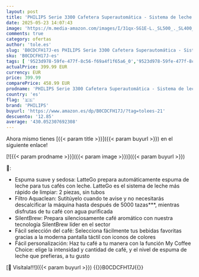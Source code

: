 ```yaml
---
layout: post
title: 'PHILIPS Serie 3300 Cafetera Superautomática - Sistema de leche LatteGo  6 tipos de cafe  pantalla táctil  SilentBrew  Molinillo Cerámico  filtro AquaClean  Cromo negro  EP3347/90 '
date: 2025-05-23 14:07:43
image: 'https://m.media-amazon.com/images/I/31qx-SG1E-L._SL500_._SL400_.jpg'
comments: true
category: ofertas
author: 'tole.es'
slug: 'B0CDCFH17J-es PHILIPS Serie 3300 Cafetera Superautomática - Sistema de...'
sku: 'B0CDCFH17J-es'
tags: [ '9523d978-59fe-477f-8c56-f69a4f1f65a6_0','9523d978-59fe-477f-8c56-f69a4f1f65a6_1201','Arborist Merchandising Root','Cafeteras automáticas','GLLevelVersuni','Hogar y cocina','Máquinas cafeteras','Self Service','Special Features Stores','Utensilios para café y té','cafe','cafetera','philips','🇪🇸', ]
actualPrice: 399.99 EUR
currency: EUR
price: 399.99
comparePrice: 458.99 EUR
prodname: 'PHILIPS Serie 3300 Cafetera Superautomática - Sistema de leche LatteGo  6 tipos de cafe  pantalla táctil  SilentBrew  Molinillo Cerámico  filtro AquaClean  Cromo negro  EP3347/90 '
country: 'es'
flag: '🇪🇸'
brand: 'PHILIPS'
buyurl: 'https://www.amazon.es/dp/B0CDCFH17J/?tag=tolees-21'
descuento: '12.85'
average: '430.052307692308'
---
```


Ahora mismo tienes [{{< param title >}}]({{< param buyurl >}}) en el siguiente enlace!

[![{{< param prodname >}}]({{< param image >}})]({{< param buyurl >}})

🔎:

- Espuma suave y sedosa: LatteGo prepara automáticamente espuma de leche para tus cafés con leche. LatteGo es el sistema de leche más rápido de limpiar: 2 piezas, sin tubos
- Filtro Aquaclean: Sutitúyelo cuando te avise y no necesitarás descalcificar la máquina hasta después de 5000 tazas***, mientras disfrutas de tu café con agua puriﬁcada
- SilentBrew: Prepara silenciosamente café aromático con nuestra tecnología SilentBrew líder en el sector
- Fácil selección del café: Selecciona fácilmente tus bebidas favoritas gracias a la moderna pantalla táctil con iconos de colores
- Fácil personalización: Haz tu café a tu manera con la función My Coffee Choice: elige la intensidad y cantidad de café, y el nivel de espuma de leche que prefieras, a tu gusto

[🛒 Visítala!!!]({{< param buyurl >}})
{{<world>}}B0CDCFH17J{{</world>}}
